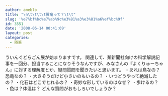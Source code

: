 ```yaml
---
author: ameblo
title: "\n\t\t\t\t翼竜って？\t\t"
slug: '%e7%bf%bc%e7%ab%9c%e3%81%a3%e3%81%a6%ef%bc%9f'
id: 3551
date: '2008-06-14 00:41:09'
layout: post
categories:
  - 随筆
---
```


ういんぐどらごん展が始まりますです。 関連して、某新聞社向けの科学解説記事を一回分、担当することになりそうなんですが、みなさんの『よくりゅーちゃん』に対する理解度とか、疑問質問を聞きたいと思います。 ・あれは鳥なの？恐竜なの？ ・大きそうだけど小さいのもいるの？ ・いつどうやって絶滅したの？ ・化石はどこでとれるの？ ・奇妙な形しているのはなぜ？ ・歩けるの？ ・色は？体温は？ どんな質問がおもしろいでしょうか？